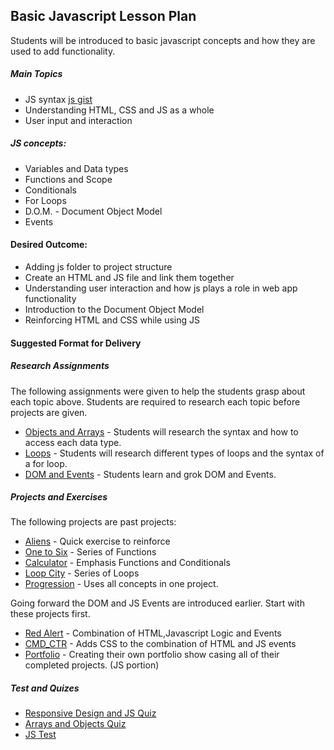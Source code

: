 <h2>Basic Javascript Lesson Plan</h2>

<p>Students will be introduced to basic javascript concepts and how they are used to add functionality.</p>

<h5>Main Topics</h5>
<ul>
  <li>JS syntax <a href="https://gist.github.com/jmt75200/de2bed79aa5668ee0778c66527797307">js gist</a></li>
  <li>Understanding HTML, CSS and JS as a whole</li>
  <li>User input and interaction</li>
</ul>

<h5>JS concepts:</h5>
<ul>
  <li>Variables and Data types</li>
  <li>Functions and Scope</li>
  <li>Conditionals</li>
  <li>For Loops</li>
  <li>D.O.M. - Document Object Model</li>
  <li>Events</li>
</ul>


<h4>Desired Outcome:</h4>
<ul>
  <li>Adding js folder to project structure</li>
  <li>Create an HTML and JS file and link them together</li>
  <li>Understanding user interaction and how js plays a role in web app functionality</li>
  <li>Introduction to the Document Object Model</li>
  <li>Reinforcing HTML and CSS while using JS</li>
</ul>

<h4>Suggested Format for Delivery</h4>

<h5>Research Assignments</h5>
<p>The following assignments were given to help the students grasp about each topic above. Students are required to research each topic before projects are given.</p>

<ul>
  <li><a href="https://github.com/junior-devleague/waipahu/blob/master/assignments/RA-js_arrays_objects.txt">Objects and Arrays</a> - Students will research the syntax and how to access each data type.</li>
  <li><a href="https://github.com/junior-devleague/waipahu/blob/master/assignments/RA-js_for_loops.txt">Loops</a> - Students will research different types of loops and the syntax of a for loop.</li>
  <li><a href="https://github.com/junior-devleague/waipahu/blob/master/assignments/RA-DOM_events.txt">DOM and Events</a> - Students learn and grok DOM and Events.</li>
</ul>

<h5>Projects and Exercises</h5>
<p>The following projects are past projects:</p>
<ul>
  <li><a href="https://github.com/junior-devleague/waipahu/blob/master/assignments/x-aliens.txt">Aliens</a> - Quick exercise to reinforce </li>
  <li><a href="https://github.com/junior-devleague/waipahu/blob/master/assignments/x-one_to_ten.txt">One to Six</a> - Series of Functions</li>
  <li><a href="https://github.com/junior-devleague/waipahu/blob/master/assignments/x-calculator.txt">Calculator</a> - Emphasis Functions and Conditionals</li>
  <li><a href="https://github.com/junior-devleague/waipahu/blob/master/assignments/x-loopcity.txt">Loop City</a> - Series of Loops</li>
  <li><a href="https://github.com/junior-devleague/waipahu/blob/master/assignments/x-progression.txt">Progression</a> - Uses all concepts in one project.</li>
</ul>

<p>Going forward the DOM and JS Events are introduced earlier. Start with these projects first.
</p>

<ul>
  <li><a href="https://github.com/junior-devleague/redAlert_js">Red Alert</a> -  Combination of HTML,Javascript Logic and Events</li>
  <li><a href="https://github.com/junior-devleague/cmd_ctr/tree/master">CMD_CTR</a> - Adds CSS to the combination of HTML and JS events</li>
  <li><a href="#">Portfolio</a> - Creating their own portfolio show casing all of their completed projects. (JS portion)</li>
</ul>

<h5>Test and Quizes</h5>
<ul>
  <li><a href="https://github.com/junior-devleague/waipahu/blob/master/tests/Q-design_js.txt">Responsive Design and JS Quiz</a></li>
  <li><a href="https://github.com/junior-devleague/waipahu/blob/master/tests/Q-arrays_objects.txt">Arrays and Objects Quiz</a></li>
  <li><a href="https://github.com/junior-devleague/waipahu/blob/master/tests/js_review.txt">JS Test</a></li>
</ul>